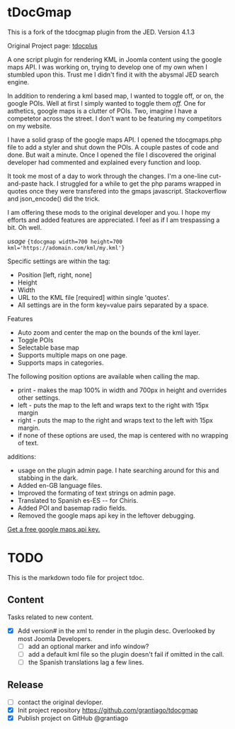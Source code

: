 # tDocGmap
This is a fork of the tdocgmap plugin from the JED. Version 4.1.3

Original Project page: [tdocplus](http://tdocplus.co.uk/0a_Empty400/kml-map)

A one script plugin for rendering KML in Joomla content using the google maps API. I was working on, trying to develop one of my own when I stumbled upon this. Trust me I didn't find it with the abysmal JED search engine. 

In addition to rendering a kml based map, I wanted to toggle off, or on, the google POIs. Well at first I simply wanted to toggle them _off._ One for asthetics, google maps is a clutter of POIs. Two, imagine I have a competetor across the street. I don't want to be featuring my competitors on my website. 

I have a solid grasp of the google maps API. I opened the tdocgmaps.php file to add a styler and shut down the POIs. A couple pastes of code and done. But wait a minute. Once I opened the file I discovered the original developer had commented and explained every function and loop. 

It took me most of a day to work through the changes. I'm a one-line cut-and-paste hack. I struggled for a while to get the php params wrapped in quotes once they were transfered into the gmaps javascript. Stackoverflow and json_encode() did the trick. 

I am offering these mods to the original developer and you. I hope my efforts and added features are appreciated. I feel as if I am trespassing a bit. Oh well.

_usage_ `{tdocgmap width=700 height=700 kml='https://adomain.com/kml/my.kml'}`

Specific settings are within the tag:
- Position [left, right, none]
- Height
- Width
- URL to the KML file [required] within single 'quotes'.
- All settings are in the form key=value pairs separated by a space.

Features
- Auto zoom and center the map on the bounds of the kml layer.
- Toggle POIs
- Selectable base map
- Supports multiple maps on one page.
- Supports maps in categories.

The following position options are available when calling the map.
- print - makes the map 100% in width and 700px in height and overrides other settings.
- left - puts the map to the left and wraps text to the right with 15px margin
- right - puts the map to the right and wraps text to the left with 15px margin.
- if none of these options are used, the map is centered with no wrapping of text.

additions:
- usage on the plugin admin page. I hate searching around for this and stabbing in the dark. 
- Added en-GB language files.
- Improved the formating of text strings on admin page. 
- Translated to Spanish es-ES -- for Chiris. 
- Added POI and basemap radio fields. 
- Removed the google maps api key in the leftover debugging. 

[Get a free google maps api key.](https://developers.google.com/maps/documentation/maps-static/get-api-key)
# TODO

This is the markdown todo file for project tdoc.

## Content

Tasks related to new content.

- [x] Add version# in the xml to render in the plugin desc. Overlooked by most Joomla Developers. 
  - [ ] add an optional marker and info window?
  - [ ] add a default kml file so the plugin doesn't fail if omitted in the call.
  - [ ] the Spanish translations lag a few lines. 

## Release
- [ ] contact the original devloper.
- [x] Init project repository
      https://github.com/grantiago/tdocgmap
- [x] Publish project on GitHub @grantiago
